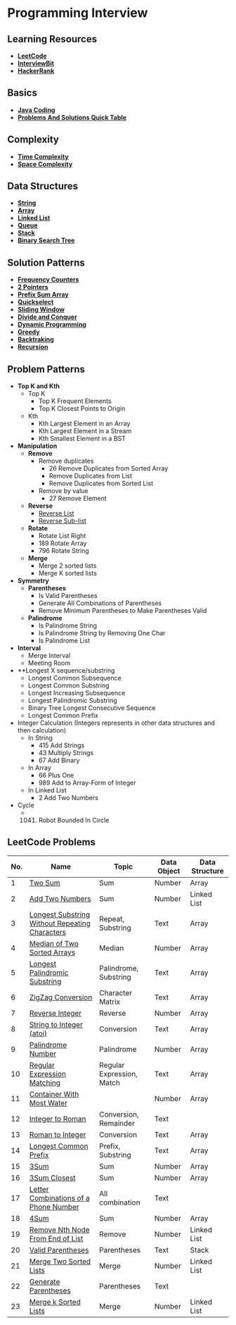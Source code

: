 # Programming Interview

## Learning Resources
- [**LeetCode**](https://leetcode.com/)
- [**InterviewBit**](https://www.interviewbit.com/)
- [**HackerRank**](https://www.hackerrank.com/)

## Basics
- [**Java Coding**](docs/basics/JavaCoding.md)
- [**Problems And Solutions Quick Table**](docs/basics/Problems_And_Solutions_Quick_Table.md)

## Complexity
- [**Time Complexity**](docs/complexity/Time_Complexity.md)
- [**Space Complexity**](docs/complexity/Space_Complexity.md)

## Data Structures
- [**String**](docs/data-structure/String/String.md)
- [**Array**](docs/data-structure/Array/Array.md)
- [**Linked List**](docs/data-structure/Linked_List/Linked_List.md)
- [**Queue**](docs/data-structure/Queue/Queue.md)
- [**Stack**](docs/data-structure/Stack/Stack.md)
- [**Binary Search Tree**](docs/data-structure/Tree/Binary_Search_Tree.md)

## Solution Patterns
- [**Frequency Counters**](docs/solution-patterns/Frequency_Counter.md)
- [**2 Pointers**](docs/solution-patterns/2_Pointers.md)
- [**Prefix Sum Array**](docs/solution-patterns/Prefix_Sum_Array.md)
- [**Quickselect**](docs/solution-patterns/Quickselect.md)
- [**Sliding Window**]()
- [**Divide and Conquer**]()
- [**Dynamic Programming**]()
- [**Greedy**]()
- [**Backtraking**]()
- [**Recursion**]()

## Problem Patterns
- **Top K and Kth**
   - Top K
      - Top K Frequent Elements
      - Top K Closest Points to Origin
   - Kth
      - Kth Largest Element in an Array  
      - Kth Largest Element in a Stream  
      - Kth Smallest Element in a BST
- **Manipulation**
   - **Remove**
      - Remove duplicates
         - 26 Remove Duplicates from Sorted Array
         - Remove Duplicates from List
         - Remove Duplicates from Sorted List
      - Remove by value
         - 27 Remove Element
   - **Reverse**
      - [Reverse List]()
      - [Reverse Sub-list]()
   - **Rotate**
      - Rotate List Right
      - 189 Rotate Array
      - 796 Rotate String
   - **Merge**
      - Merge 2 sorted lists
      - Merge K sorted lists
- **Symmetry**
   - **Parentheses**
      - Is Valid Parentheses
      - Generate All Combinations of Parentheses
      - Remove Minimum Parentheses to Make Parentheses Valid
   - **Palindrome**
      - Is Palindrome String
      - Is Palindrome String by Removing One Char
      - Is Palindrome List
- **Interval**
   - Merge Interval
   - Meeting Room
- **Longest X sequence/substring
   - Longest Common Subsequence
   - Longest Common Substring
   - Longest Increasing Subsequence
   - Longest Palindromic Substring
   - Binary Tree Longest Consecutive Sequence
   - Longest Common Prefix
- Integer Calculation (Integers represents in other data structures and then calculation)
   - In String
      - 415 Add Strings
      - 43 Multiply Strings
      - 67 Add Binary
   - In Array
      - 66 Plus One
      - 989 Add to Array-Form of Integer 
   - In Linked List
      - 2 Add Two Numbers
- Cycle
   - 1041. Robot Bounded In Circle

## LeetCode Problems
| No. | Name | Topic | Data Object | Data Structure |
|---|---|---|---|---|
| 1 | [Two Sum](https://github.com/wuyichen24/leetcode/tree/master/src/java/personal/wuyi/problems/q1) | Sum | Number | Array |
| 2 | [Add Two Numbers](https://github.com/wuyichen24/leetcode/tree/master/src/java/personal/wuyi/problems/q2) | Sum | Number | Linked List |
| 3 | [Longest Substring Without Repeating Characters](https://github.com/wuyichen24/leetcode/tree/master/src/java/personal/wuyi/problems/q3) | Repeat, Substring | Text | Array |
| 4 | [Median of Two Sorted Arrays](https://github.com/wuyichen24/leetcode/tree/master/src/java/personal/wuyi/problems/q4) | Median | Number | Array |
| 5 | [Longest Palindromic Substring](https://github.com/wuyichen24/leetcode/tree/master/src/java/personal/wuyi/problems/q5) | Palindrome, Substring | Text | Array |
| 6 | [ZigZag Conversion](https://github.com/wuyichen24/leetcode/tree/master/src/java/personal/wuyi/problems/q6) | Character Matrix | Text | Array |
| 7 | [Reverse Integer](https://github.com/wuyichen24/leetcode/tree/master/src/java/personal/wuyi/problems/q7) | Reverse | Number | Array |
| 8 | [String to Integer (atoi)](https://github.com/wuyichen24/leetcode/tree/master/src/java/personal/wuyi/problems/q8) | Conversion | Text | Array |
| 9 | [Palindrome Number](https://github.com/wuyichen24/leetcode/tree/master/src/java/personal/wuyi/problems/q9) | Palindrome | Number | Array |
| 10 | [Regular Expression Matching](https://github.com/wuyichen24/leetcode/tree/master/src/java/personal/wuyi/problems/q10) | Regular Expression, Match | Text | Array |
| 11 | [Container With Most Water](https://github.com/wuyichen24/leetcode/tree/master/src/java/personal/wuyi/problems/q11) |  | Number | Array |
| 12 | [Integer to Roman](https://github.com/wuyichen24/leetcode/tree/master/src/java/personal/wuyi/problems/q12) | Conversion, Remainder | Text |  |
| 13 | [Roman to Integer](https://github.com/wuyichen24/leetcode/tree/master/src/java/personal/wuyi/problems/q13) | Conversion | Text | Array |
| 14 | [Longest Common Prefix](https://github.com/wuyichen24/leetcode/tree/master/src/java/personal/wuyi/problems/q14) | Prefix, Substring | Text | Array |
| 15 | [3Sum](https://github.com/wuyichen24/leetcode/tree/master/src/java/personal/wuyi/problems/q15) | Sum | Number | Array |
| 16 | [3Sum Closest](https://github.com/wuyichen24/leetcode/tree/master/src/java/personal/wuyi/problems/q16) | Sum | Number | Array |
| 17 | [Letter Combinations of a Phone Number](https://github.com/wuyichen24/leetcode/tree/master/src/java/personal/wuyi/problems/q17) | All combination | Text |  |
| 18 | [4Sum](https://github.com/wuyichen24/leetcode/tree/master/src/java/personal/wuyi/problems/q18) | Sum | Number | Array |
| 19 | [Remove Nth Node From End of List](https://github.com/wuyichen24/leetcode/tree/master/src/java/personal/wuyi/problems/q19) | Remove | Number | Linked List |
| 20 | [Valid Parentheses](https://github.com/wuyichen24/leetcode/tree/master/src/java/personal/wuyi/problems/q20) | Parentheses | Text | Stack |
| 21 | [Merge Two Sorted Lists](https://github.com/wuyichen24/leetcode/tree/master/src/java/personal/wuyi/problems/q21) | Merge | Number | Linked List |
| 22 | [Generate Parentheses](https://github.com/wuyichen24/leetcode/tree/master/src/java/personal/wuyi/problems/q22) | Parentheses | Text |  |
| 23 | [Merge k Sorted Lists](https://github.com/wuyichen24/leetcode/tree/master/src/java/personal/wuyi/problems/q23) | Merge | Number | Linked List |
